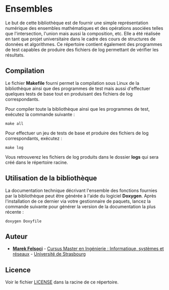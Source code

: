 # Ensembles

Le but de cette bibliothèque est de fournir une simple représentation numérique des ensembles mathématiques et des opérations asociées telles que l'intersection, l'union mais aussi la composition, etc. Elle a été réalisée en tant que projet universitaire dans le cadre des cours de structures de données et algorithmes. Ce répertoire contient également des programmes de test capables de produire des fichiers de log permettant de vérifier les résultats.

## Compilation

Le fichier **Makefile** fourni permet la compilation sous Linux de la bibliothèque ainsi que des programmes de test mais aussi d'effectuer quelques tests de base tout en produisant des fichiers de log correspondants.

Pour compiler toute la bibliothèque ainsi que les programmes de test, exécutez la commande suivante :

`make all`

Pour effectuer un jeu de tests de base et produire des fichiers de log correspondants, exécutez :

`make log`

Vous retrouverez les fichiers de log produits dans le dossier **logs** qui sera créé dans le répertoire racine.

## Utilisation de la bibliothèque

La documentation technique décrivant l'ensemble des fonctions fournies par la bibliothèque peut être générée à l'aide du logiciel **Doxygen**. Après l'installation de ce dernier via votre gestionnaire de paquets, lancez la commande suivante pour générer la version de la documentation la plus récente :

`doxygen Doxyfile`

## Auteur

* [**Marek Felsoci**](mailto:marek.felsoci@etu.unistra.fr) - [Cursus Master en Ingénierie : Informatique, systèmes et réseaux](http://cmi-informatique.unistra.fr/reseaux/) - [Université de Strasbourg](http://unistra.fr)

## Licence

Voir le fichier [LICENSE](LICENSE) dans la racine de ce répertoire.
